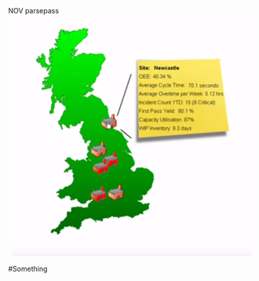 
<title>Benefits of Dashboards</title>
<category>NOV</category>
<passphrase>parsepass</passphrase>

<center>
    <img src="./images/facility_map.png" />
</center>

#Something
